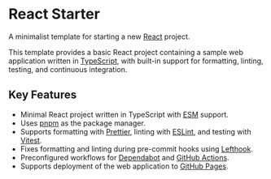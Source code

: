 # React Starter

A minimalist template for starting a new [React](https://react.dev/) project.

This template provides a basic React project containing a sample web application written in [TypeScript](https://www.typescriptlang.org/), with built-in support for formatting, linting, testing, and continuous integration.

## Key Features

- Minimal React project written in TypeScript with [ESM](https://nodejs.org/api/esm.html) support.
- Uses [pnpm](https://pnpm.io/) as the package manager.
- Supports formatting with [Prettier](https://prettier.io/), linting with [ESLint](https://eslint.org/), and testing with [Vitest](https://vitest.dev/).
- Fixes formatting and linting during pre-commit hooks using [Lefthook](https://lefthook.dev/).
- Preconfigured workflows for [Dependabot](https://docs.github.com/en/code-security/dependabot) and [GitHub Actions](https://github.com/features/actions).
- Supports deployment of the web application to [GitHub Pages](https://pages.github.com/).
